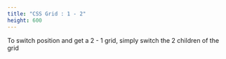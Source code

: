 ```yaml
---
title: "CSS Grid : 1 - 2"
height: 600
---
```


To switch position and get a 2 - 1 grid, simply switch the 2 children of the grid